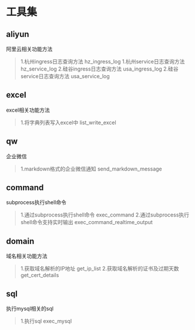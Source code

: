 # 工具集

## aliyun
阿里云相关功能方法
> 1.杭州ingress日志查询方法  hz_ingress_log
> 1.杭州service日志查询方法  hz_service_log
> 2.硅谷ingress日志查询方法  usa_ingress_log
> 2.硅谷service日志查询方法  usa_service_log

## excel
excel相关功能方法
> 1.将字典列表写入excel中 list_write_excel

## qw
企业微信
> 1.markdown格式的企业微信通知 send_markdown_message

## command
subprocess执行shell命令
> 1.通过subprocess执行shell命令 exec_command
> 2.通过subprocess执行shell命令支持实时输出 exec_command_realtime_output

## domain
域名相关功能方法
> 1.获取域名解析的IP地址 get_ip_list
> 2.获取域名解析的证书及过期天数 get_cert_details

## sql
执行mysql相关的sql
> 1.执行sql exec_mysql